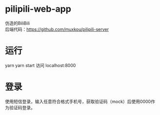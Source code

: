 # pilipili-web-app
仿造的BiliBili <br />
后端代码：https://github.com/muxkou/pilipili-server


# 运行
yarn
yarn start 
访问 localhost:8000

# 登录
使用短信登录，输入任意符合格式手机号，获取验证码（mock）后使用0000作为验证码登录。
